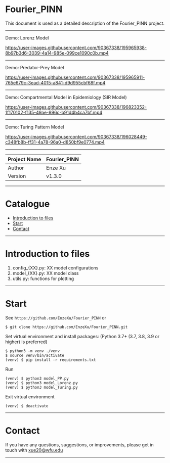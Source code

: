 Fourier_PINN
===========================
This document is used as a detailed description of the Fourier_PINN project.

****


Demo: Lorenz Model

https://user-images.githubusercontent.com/90367338/195965938-8b97b3d6-3039-4a14-985e-099ce1090c0b.mp4


****


Demo: Predator–Prey Model

https://user-images.githubusercontent.com/90367338/195965911-765e679c-3ead-4015-a841-d9d955cbf68f.mp4

****


Demo: Compartmental Model in Epidemiology (SIR Model)


https://user-images.githubusercontent.com/90367338/196823352-1f170102-f135-49ae-896c-b91d4b4ca7bf.mp4



****

Demo: Turing Pattern Model

https://user-images.githubusercontent.com/90367338/196028449-c348fb8b-ff31-4a78-96a0-d850bf9e0774.mp4



****
 
| Project Name | Fourier_PINN |
|--------------|--------------|
| Author       | Enze Xu      |
| Version      | v1.3.0       |

****
# Catalogue
* [Introduction to files](#introduction-to-files)
* [Start](#start)
* [Contact](#contact)

****
# Introduction to files
1. config_{XX}.py: XX model configurations
2. model_{XX}.py: XX model class
3. utils.py: functions for plotting

****
# Start
See `https://github.com/EnzeXu/Fourier_PINN` or
```shell
$ git clone https://github.com/EnzeXu/Fourier_PINN.git
```

Set virtual environment and install packages: (Python 3.7+ (3.7, 3.8, 3.9 or higher) is preferred)
```shell
$ python3 -m venv ./venv
$ source venv/bin/activate
(venv) $ pip install -r requirements.txt
```

Run
```shell
(venv) $ python3 model_PP.py
(venv) $ python3 model_Lorenz.py
(venv) $ python3 model_Turing.py
```

Exit virtual environment
```shell
(venv) $ deactivate
```
****

# Contact
If you have any questions, suggestions, or improvements, please get in touch with xue20@wfu.edu
****
